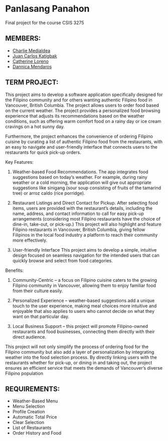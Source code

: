 # Panlasang Panahon
Final project for the course CSIS 3275

## MEMBERS:
* [Charlie Medialdea](https://github.com/charlz1202)
* [Juan Carlos Katigbak](https://github.com/juancarloskatigbak8)
* [Catherine Loreno](https://github.com/ekcentrix)
* [Dannica Mendaros]() 

## TERM PROJECT:
This project aims to develop a software application specifically designed for the Filipino community and for others wanting authentic Filipino food in Vancouver, British Columbia. The project allows users to order food based on the current weather. The project provides a personalized food browsing experience that adjusts its recommendations based on the weather conditions, such as offering warm comfort food on a rainy day or ice cream cravings on a hot sunny day.

Furthermore, the project enhances the convenience of ordering Filipino cuisine by curating a list of authentic Filipino food from the restaurants, with an easy to navigate and user-friendly interface that connects users to the restaurants for quick pick-up orders. 

Key Features:

1.	Weather-based Food Recommendations. 
The app integrates food suggestions based on today’s weather. For example, during rainy weather or a cold morning, the application will give out appropriate suggestions like sinigang (sour soup consisting of fruits of the tamarind tree) or arroz caldo (rice porridge).

2.	Restaurant Listings and Direct Contact for Pickup.
After selecting food items, users are provided with the restaurant’s details, including the name, address, and contact information to call for easy pick-up arrangements (considering most Filipino restaurants have the choice of dine-in, take-out, or pick-up.) 
This project will also highlight and feature Filipino restaurants in Vancouver, British Columbia, giving fellow Filipinos in the local food industry a platform to reach their community more effectively.

3.	User-friendly Interface
This project aims to develop a simple, intuitive design focused on seamless navigation for the intended users that can quickly browse and select from food categories. 
	



Benefits:

1.	Community-Centric – a focus on Filipino cuisine caters to the growing Filipino community in Vancouver, allowing them to enjoy familiar food from their culture easily.

2.	Personalized Experience – weather-based suggestions add a unique touch to the user experience, making meal choices more intuitive and enjoyable that also applies to users who cannot decide on what they want on that particular day.

3.	Local Business Support – this project will promote Filipino-owned restaurants and food businesses, connecting them directly with their direct audience.

This project will not only simplify the process of ordering food for the Filipino community but also add a layer of personalization by integrating weather into the food selection process. By directly linking users with the restaurants whether for pick-up, or dining in and taking out, the project ensures an efficient service that meets the demands of Vancouver’s diverse Filipino population


## REQUIREMENTS:
- Weather-Based Menu
- Menu Selection
- Profile Creation
- Automatic Total Price
- Clear Selection
- List of Restaurants
- Order History and Food 
